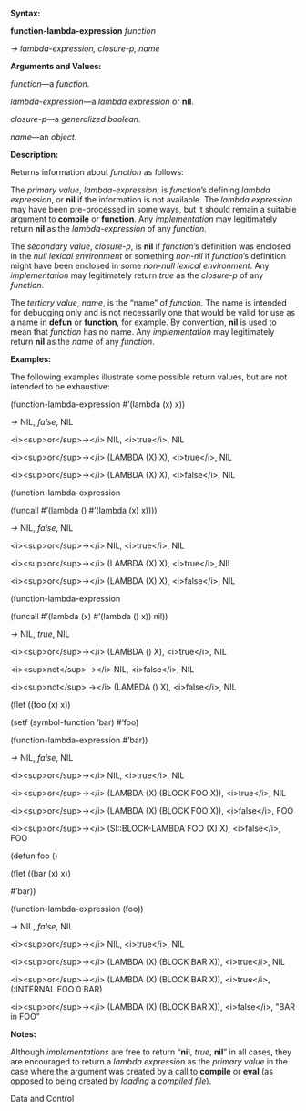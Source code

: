  

**Syntax:** 

**function-lambda-expression** *function* 

*→ lambda-expression, closure-p, name* 

**Arguments and Values:** 

*function*—a *function*. 

*lambda-expression*—a *lambda expression* or **nil**. 

*closure-p*—a *generalized boolean*. 

*name*—an *object*. 

**Description:** 

Returns information about *function* as follows: 

The *primary value*, *lambda-expression*, is *function*’s defining *lambda expression*, or **nil** if the information is not available. The *lambda expression* may have been pre-processed in some ways, but it should remain a suitable argument to **compile** or **function**. Any *implementation* may legitimately return **nil** as the *lambda-expression* of any *function*. 

The *secondary value*, *closure-p*, is **nil** if *function*’s definition was enclosed in the *null lexical environment* or something *non-nil* if *function*’s definition might have been enclosed in some *non-null lexical environment*. Any *implementation* may legitimately return *true* as the *closure-p* of any *function*. 

The *tertiary value*, *name*, is the “name” of *function*. The name is intended for debugging only and is not necessarily one that would be valid for use as a name in **defun** or **function**, for example. By convention, **nil** is used to mean that *function* has no name. Any *implementation* may legitimately return **nil** as the *name* of any *function*. 

**Examples:** 

The following examples illustrate some possible return values, but are not intended to be exhaustive: 

(function-lambda-expression #’(lambda (x) x)) 

*→* NIL, *false*, NIL 

&#60;i&#62;&#60;sup&#62;or&#60;/sup&#62;→&#60;/i&#62; NIL, &#60;i&#62;true&#60;/i&#62;, NIL 

&#60;i&#62;&#60;sup&#62;or&#60;/sup&#62;→&#60;/i&#62; (LAMBDA (X) X), &#60;i&#62;true&#60;/i&#62;, NIL 

&#60;i&#62;&#60;sup&#62;or&#60;/sup&#62;→&#60;/i&#62; (LAMBDA (X) X), &#60;i&#62;false&#60;/i&#62;, NIL 







(function-lambda-expression 

(funcall #’(lambda () #’(lambda (x) x)))) 

*→* NIL, *false*, NIL 

&#60;i&#62;&#60;sup&#62;or&#60;/sup&#62;→&#60;/i&#62; NIL, &#60;i&#62;true&#60;/i&#62;, NIL 

&#60;i&#62;&#60;sup&#62;or&#60;/sup&#62;→&#60;/i&#62; (LAMBDA (X) X), &#60;i&#62;true&#60;/i&#62;, NIL 

&#60;i&#62;&#60;sup&#62;or&#60;/sup&#62;→&#60;/i&#62; (LAMBDA (X) X), &#60;i&#62;false&#60;/i&#62;, NIL 

(function-lambda-expression 

(funcall #’(lambda (x) #’(lambda () x)) nil)) 

*→* NIL, *true*, NIL 

&#60;i&#62;&#60;sup&#62;or&#60;/sup&#62;→&#60;/i&#62; (LAMBDA () X), &#60;i&#62;true&#60;/i&#62;, NIL 

&#60;i&#62;&#60;sup&#62;not&#60;/sup&#62; →&#60;/i&#62; NIL, &#60;i&#62;false&#60;/i&#62;, NIL 

&#60;i&#62;&#60;sup&#62;not&#60;/sup&#62; →&#60;/i&#62; (LAMBDA () X), &#60;i&#62;false&#60;/i&#62;, NIL 

(flet ((foo (x) x)) 

(setf (symbol-function ’bar) #’foo) 

(function-lambda-expression #’bar)) 

*→* NIL, *false*, NIL 

&#60;i&#62;&#60;sup&#62;or&#60;/sup&#62;→&#60;/i&#62; NIL, &#60;i&#62;true&#60;/i&#62;, NIL 

&#60;i&#62;&#60;sup&#62;or&#60;/sup&#62;→&#60;/i&#62; (LAMBDA (X) (BLOCK FOO X)), &#60;i&#62;true&#60;/i&#62;, NIL 

&#60;i&#62;&#60;sup&#62;or&#60;/sup&#62;→&#60;/i&#62; (LAMBDA (X) (BLOCK FOO X)), &#60;i&#62;false&#60;/i&#62;, FOO 

&#60;i&#62;&#60;sup&#62;or&#60;/sup&#62;→&#60;/i&#62; (SI::BLOCK-LAMBDA FOO (X) X), &#60;i&#62;false&#60;/i&#62;, FOO 

(defun foo () 

(flet ((bar (x) x)) 

#’bar)) 

(function-lambda-expression (foo)) 

*→* NIL, *false*, NIL 

&#60;i&#62;&#60;sup&#62;or&#60;/sup&#62;→&#60;/i&#62; NIL, &#60;i&#62;true&#60;/i&#62;, NIL 

&#60;i&#62;&#60;sup&#62;or&#60;/sup&#62;→&#60;/i&#62; (LAMBDA (X) (BLOCK BAR X)), &#60;i&#62;true&#60;/i&#62;, NIL 

&#60;i&#62;&#60;sup&#62;or&#60;/sup&#62;→&#60;/i&#62; (LAMBDA (X) (BLOCK BAR X)), &#60;i&#62;true&#60;/i&#62;, (:INTERNAL FOO 0 BAR) 

&#60;i&#62;&#60;sup&#62;or&#60;/sup&#62;→&#60;/i&#62; (LAMBDA (X) (BLOCK BAR X)), &#60;i&#62;false&#60;/i&#62;, "BAR in FOO" 

**Notes:** 

Although *implementations* are free to return “**nil**, *true*, **nil**” in all cases, they are encouraged to return a *lambda expression* as the *primary value* in the case where the argument was created by a call to **compile** or **eval** (as opposed to being created by *loading* a *compiled file*). 

Data and Control 





